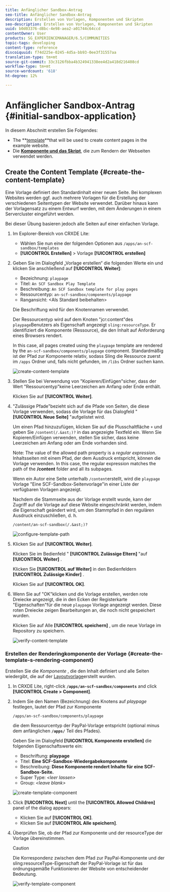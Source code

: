 ```yaml
---
title: Anfänglicher Sandbox-Antrag
seo-title: Anfänglicher Sandbox-Antrag
description: Erstellen von Vorlagen, Komponenten und Skripten
seo-description: Erstellen von Vorlagen, Komponenten und Skripten
uuid: b0d03376-d8bc-4e98-aea2-a01744c64ccd
contentOwner: User
products: SG_EXPERIENCEMANAGER/6.5/COMMUNITIES
topic-tags: developing
content-type: reference
discoiquuid: f74d225e-0245-4d5a-bb93-0ee3f31557aa
translation-type: tm+mt
source-git-commit: 33c3126fbba4b324941338ee4d2a418d216408cd
workflow-type: tm+mt
source-wordcount: '618'
ht-degree: 12%

---
```



# Anfänglicher Sandbox-Antrag {#initial-sandbox-application}

In diesem Abschnitt erstellen Sie Folgendes:

* The **[template](#createthepagetemplate)**that will be used to create content pages in the example website.
* Die **[Komponente und das Skript](#create-the-template-s-rendering-component)**, die zum Rendern der Webseiten verwendet werden.

## Create the Content Template {#create-the-content-template}

Eine Vorlage definiert den Standardinhalt einer neuen Seite. Bei komplexen Websites werden ggf. auch mehrere Vorlagen für die Erstellung der verschiedenen Seitentypen der Website verwendet. Darüber hinaus kann der Vorlagensatz zu einem Entwurf werden, mit dem Änderungen in einem Servercluster eingeführt werden.

Bei dieser Übung basieren jedoch alle Seiten auf einer einfachen Vorlage.

1. Im Explorer-Bereich von CRXDE Lite:

   * Wählen Sie nun eine der folgenden Optionen aus `/apps/an-scf-sandbox/templates`
   * **[!UICONTROL Erstellen]** > Vorlage **[!UICONTROL erstellen]**

1. Geben Sie im Dialogfeld „Vorlage erstellen“ die folgenden Werte ein und klicken Sie anschließend auf **[!UICONTROL Weiter]**:

   * Bezeichnung: `playpage`
   * Titel: `An SCF Sandbox Play Template`
   * Beschreibung: `An SCF Sandbox template for play pages`
   * Ressourcentyp: `an-scf-sandbox/components/playpage`
   * Rangansicht: &lt;Als Standard beibehalten>

   Die Beschriftung wird für den Knotennamen verwendet.

   Der Ressourcentyp wird auf dem Knoten &quot;jcr:content&quot;des `playpage`Benutzers als Eigenschaft angezeigt `sling:resourceType`. Er identifiziert die Komponente (Ressource), die den Inhalt auf Anforderung eines Browsers rendert.

   In this case, all pages created using the `playpage` template are rendered by the `an-scf-sandbox/components/playpage` component. Standardmäßig ist der Pfad zur Komponente relativ, sodass Sling die Ressource zuerst im `/apps` Ordner und, falls nicht gefunden, im `/libs` Ordner suchen kann.

   ![create-content-template](assets/create-content-template-1.png)

1. Stellen Sie bei Verwendung von &quot;Kopieren/Einfügen&quot;sicher, dass der Wert &quot;Ressourcentyp&quot;keine Leerzeichen am Anfang oder Ende enthält.

   Klicken Sie auf **[!UICONTROL Weiter]**.

1. &quot;Zulässige Pfade&quot;bezieht sich auf die Pfade von Seiten, die diese Vorlage verwenden, sodass die Vorlage für das Dialogfeld &quot; **[!UICONTROL Neue Seite]** &quot;aufgelistet wird.

   Um einen Pfad hinzuzufügen, klicken Sie auf die Plusschaltfläche `+` und geben Sie `/content(/.&ast;)?` in das angezeigte Textfeld ein. Wenn Sie Kopieren/Einfügen verwenden, stellen Sie sicher, dass keine Leerzeichen am Anfang oder am Ende vorhanden sind.

   Note: The value of the allowed path property is a *regular expression*. Inhaltsseiten mit einem Pfad, der dem Ausdruck entspricht, können die Vorlage verwenden. In this case, the regular expression matches the path of the **/content** folder and all its subpages.

   Wenn ein Autor eine Seite unterhalb `/content`erstellt, wird die `playpage` Vorlage &quot;Eine SCF-Sandbox-Seitenvorlage&quot;in einer Liste der verfügbaren Vorlagen angezeigt.

   Nachdem die Stammseite aus der Vorlage erstellt wurde, kann der Zugriff auf die Vorlage auf diese Website eingeschränkt werden, indem die Eigenschaft geändert wird, um den Stammpfad in den regulären Ausdruck einzuschließen, d. h.

   `/content/an-scf-sandbox(/.&ast;)?`

   ![configure-template-path](assets/configure-template-path.png)

1. Klicken Sie auf **[!UICONTROL Weiter]**.

   Klicken Sie im Bedienfeld &quot; **[!UICONTROL Zulässige Eltern]** &quot;auf **[!UICONTROL Weiter]** .

   Klicken Sie **[!UICONTROL auf Weiter]** in den Bedienfeldern **[!UICONTROL Zulässige Kinder]** .

   Klicken Sie auf **[!UICONTROL OK]**.

1. Wenn Sie auf &quot;OK&quot;klicken und die Vorlage erstellen, werden rote Dreiecke angezeigt, die in den Ecken der Registerkarte &quot;Eigenschaften&quot;für die neue `playpage` Vorlage angezeigt werden. Diese roten Dreiecke zeigen Bearbeitungen an, die noch nicht gespeichert wurden.

   Klicken Sie auf Alle **[!UICONTROL speichern]** , um die neue Vorlage im Repository zu speichern.

   ![verify-content-template](assets/verify-content-template.png)

### Erstellen der Renderingkomponente der Vorlage {#create-the-template-s-rendering-component}

Erstellen Sie die *Komponente* , die den Inhalt definiert und alle Seiten wiedergibt, die auf der [Layoutvorlage](#createthepagetemplate)erstellt wurden.

1. In CRXDE Lite, right-click **`/apps/an-scf-sandbox/components`** and click **[!UICONTROL Create > Component]**.
1. Indem Sie den Namen (Bezeichnung) des Knotens auf *playpage* festlegen, lautet der Pfad zur Komponente

   `/apps/an-scf-sandbox/components/playpage`

   die dem Ressourcentyp der PayPal-Vorlage entspricht (optional minus dem anfänglichen **`/apps/`** Teil des Pfades).

   Geben Sie im Dialogfeld **[!UICONTROL Komponente erstellen]** die folgenden Eigenschaftswerte ein:

   * Beschriftung: **playpage**
   * Titel: **Eine SCF-Sandbox-Wiedergabekomponente**
   * Beschreibung: **Diese Komponente rendert Inhalte für eine SCF-Sandbox-Seite.**
   * Super Type: *&lt;leer lassen>*
   * Group: *&lt;leave blank>*

   ![create-template-component](assets/create-template-component.png)

1. Click **[!UICONTROL Next]** until the **[!UICONTROL Allowed Children]** panel of the dialog appears:

   * Klicken Sie auf **[!UICONTROL OK]**.
   * Klicken Sie auf **[!UICONTROL Alle speichern]**.

1. Überprüfen Sie, ob der Pfad zur Komponente und der resourceType der Vorlage übereinstimmen.

   >[!CAUTION]
   >
   >Die Korrespondenz zwischen dem Pfad zur PayPal-Komponente und der sling:resourceType-Eigenschaft der PayPal-Vorlage ist für das ordnungsgemäße Funktionieren der Website von entscheidender Bedeutung.

   ![verify-template-component](assets/verify-template-component.png)